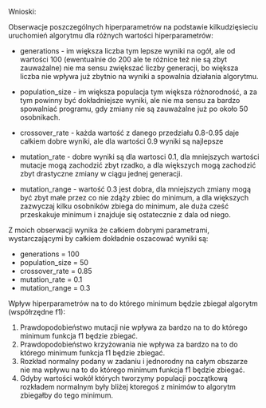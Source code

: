 Wnioski:

Obserwacje poszczególnych hiperparametrów na podstawie kilkudzięsieciu uruchomień algorytmu dla różnych wartości hiperparametrów:

- generations - im większa liczba tym lepsze wyniki na ogół, ale od wartości 100 (ewentualnie do 200 ale te różnice też nie są zbyt zauważalne) nie ma sensu zwiększać liczby generacji,
bo większa liczba nie wpływa już zbytnio na wyniki a spowalnia działania algorytmu.

- population_size - im większa populacja tym większa różnorodność, a za tym powinny być dokładniejsze wyniki,
ale nie ma sensu za bardzo spowalniać programu, gdy zmiany nie są zauważalne już po około 50 osobnikach.

- crossover_rate - każda wartość z danego przedziału 0.8-0.95 daje całkiem dobre wyniki, ale dla wartości 0.9 wyniki są najlepsze

- mutation_rate - dobre wyniki są dla wartosci 0.1, dla mniejszych wartości mutacje mogą zachodzić zbyt rzadko,
a dla większych mogą zachodzić zbyt drastyczne zmiany w ciągu jednej generacji.

- mutation_range - wartość 0.3 jest dobra, dla mniejszych zmiany mogą być zbyt małe przez co nie zdąży zbiec do minimum, a dla większych zazwyczaj kilku osobników zbiega do minimum, ale duża cześć przeskakuje minimum i znajduje się ostatecznie z dala od niego.

Z moich obserwacji wynika że całkiem dobrymi parametrami, wystarczającymi by całkiem dokładnie oszacować wyniki są:
- generations = 100
- population_size = 50
- crossover_rate = 0.85
- mutation_rate = 0.1
- mutation_range = 0.3

Wpływ hiperparametrów na to do którego minimum będzie zbiegał algorytm (współrzędne f1):

1. Prawdopodobieństwo mutacji nie wpływa za bardzo na to do którego minimum funkcja f1 będzie zbiegać.
2. Prawdopodobieństwo krzyżowania nie wpływa za bardzo na to do którego minimum funkcja f1 będzie zbiegać.
3. Rozkład normalny podany w zadaniu i jednorodny na całym obszarze nie ma wpływu na to do którego minimum funkcja f1 będzie zbiegać.
4. Gdyby wartości wokół których tworzymy populacji początkową rozkładem normalnym były bliżej ktoregoś z minimów to algorytm zbiegałby do tego minimum.